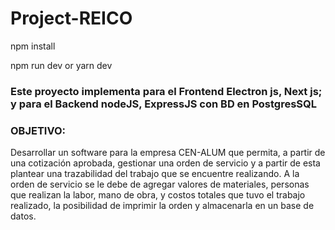 # Project-REICO
npm install

npm run dev
or
yarn dev
### Este proyecto implementa para el Frontend Electron js, Next js; y para el Backend nodeJS, ExpressJS con BD en PostgresSQL 
### OBJETIVO:
Desarrollar un software para la empresa CEN-ALUM que permita, a partir de una cotización aprobada, gestionar una orden de servicio y a partir de esta plantear una trazabilidad del trabajo que se encuentre realizando.  A la orden de servicio se le debe de agregar valores de materiales, personas que realizan la labor, mano de obra, y costos totales que tuvo el trabajo realizado, la posibilidad de imprimir la orden y almacenarla en un base de datos.
